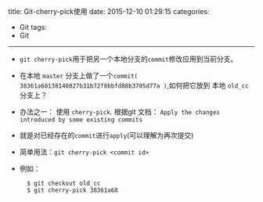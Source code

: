 title: Git-cherry-pick使用
date: 2015-12-10 01:29:15
categories: 
- Git
tags: 
- Git
---
* `git cherry-pick`用于把另一个本地分支的`commit`修改应用到当前分支。
* 在本地 `master` 分支上做了一个`commit( 38361a68138140827b31b72f8bbfd88b3705d77a )`,如何把它放到 本地 `old_cc` 分支上？
* 办法之一： 使用 `cherry-pick`. 根据git 文档： `Apply the changes introduced by some existing commits`
* 就是对已经存在的`commit`进行`apply`(可以理解为再次提交)
* 简单用法：`git cherry-pick <commit id>`
* 例如：

		$ git checkout old_cc
		$ git cherry-pick 38361a68


